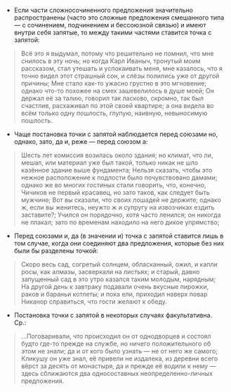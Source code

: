 - Если части сложносочиненного предложения значительно распространены (часто это сложные предложения смешанного типа — с сочинением, подчинением и бессоюзной связью) и имеют внутри себя запятые, то между такими частями ставится точка с запятой:
> Всё это я выдумал, потому что решительно не помнил, что мне снилось в эту ночь; но когда Карл Иваныч, тронутый моим рассказом, стал утешать и успокаивать меня, мне казалось, что я точно видел этот страшный сон, и слёзы полились уже от другой причины;
> Мне стало как-то ужасно грустно в это мгновение; однако что-то похожее на смех зашевелилось в душе моей;
> Он держал её за талию, говорил так ласково, скромно, так был счастлив, расхаживал по этой своей квартире; а она видела во всём только одну пошлость, глупую, наивную, невыносимую пошлость.

- Чаще постановка точки с запятой наблюдается перед союзами но, однако, зато, да и, реже — перед союзом а:
> Шесть лет комиссия возилась около здания; но климат, что ли, мешал, или материал уже был такой, только никак не шло казённое здание выше фундамента;
> Нельзя сказать, чтобы это нежное расположение к подлости было почувствовано дамами; однако же во многих гостиных стали говорить, что, конечно, Чичиков не первый красавец, но зато таков, как следует быть мужчине;
> Вот вы сказали, что своих лошадей не держите; однако ж, если вы женитесь, неужто ж и супругу на извозчиках ездить заставите?;
> Учился он порядочно, хотя часто ленился; он никогда не плакал; зато по временам находило на него дикое упрямство;

- Перед союзами и, да (в значении и) точка с запятой ставится лишь в том случае, когда они соединяют два предложения, которые без них были бы разделены точкой:
> Скоро весь сад, согретый солнцем, обласканный, ожил, и капли росы, как алмазы, засверкали на листьях; и старый, давно запущенный сад в это утро казался таким молодым, нарядным;
> На другой день к завтраку подавали очень вкусные пирожки, раков и бараньи котлеты; и пока ели, приходил наверх повар Никанор справиться, что гости желают к обеду.

- Постановка точки с запятой в некоторых случаях факультативна. Ср.:
> …Поговаривали, что происходил он от однодворцев и состоял будто где-то прежде на службе, но ничего положительного об этом не знали; да и от кого было узнать — не от него же самого;
> Кликушу он уже знал, её привели не издалека, из деревни всего вёрст за десять от монастыря, да и прежде её водили к нему — здесь сближаются два односоставных неопределенно-личных предложения.
